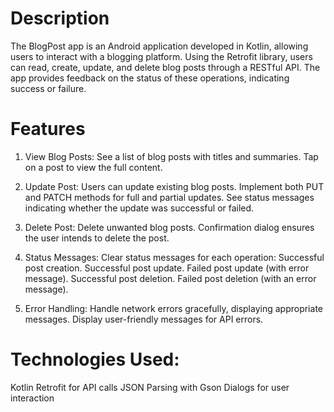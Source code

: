 # Description
The BlogPost app is an Android application developed in Kotlin, allowing users to interact with a blogging platform. Using the Retrofit library, users can read, create, update, and delete blog posts through a RESTful API. The app provides feedback on the status of these operations, indicating success or failure.

# Features
1. View Blog Posts:
See a list of blog posts with titles and summaries.
Tap on a post to view the full content.

2. Update Post:
Users can update existing blog posts.
Implement both PUT and PATCH methods for full and partial updates.
See status messages indicating whether the update was successful or failed.

3. Delete Post:
Delete unwanted blog posts.
Confirmation dialog ensures the user intends to delete the post.

4. Status Messages:
Clear status messages for each operation:
Successful post creation.
Successful post update.
Failed post update (with error message).
Successful post deletion.
Failed post deletion (with an error message).

5. Error Handling:
Handle network errors gracefully, displaying appropriate messages.
Display user-friendly messages for API errors.

# Technologies Used:
Kotlin </n>
Retrofit for API calls
JSON Parsing with Gson
Dialogs for user interaction
